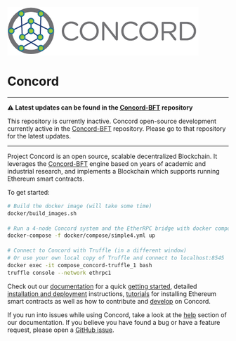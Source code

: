 ![Concord](logoConcord.png)

# Concord

---
**:warning: Latest updates can be found in the [Concord-BFT](https://github.com/vmware/concord-bft) repository**

This repository is currently inactive. Concord open-source development currently active in the [Concord-BFT](https://github.com/vmware/concord-bft) repository. Please go to that repository for the latest updates.

---

Project Concord is an open source, scalable decentralized Blockchain. It 
leverages the [Concord-BFT](https://github.com/vmware/concord-bft) engine
based on years of academic and industrial research, and implements 
a Blockchain which supports running Ethereum smart contracts.

To get started:
```bash
# Build the docker image (will take some time)
docker/build_images.sh

# Run a 4-node Concord system and the EtherRPC bridge with docker compose
docker-compose -f docker/compose/simple4.yml up

# Connect to Concord with Truffle (in a different window)
# Or use your own local copy of Truffle and connect to localhost:8545
docker exec -it compose_concord-truffle_1 bash
truffle console --network ethrpc1
```

Check out our [documentation](https://concord.readthedocs.io/en/latest/) for 
a quick [getting started](https://concord.readthedocs.io/en/latest/getting-started.html), detailed [installation and deployment](https://concord.readthedocs.io/en/latest/deployment/deployment.html) instructions,
[tutorials](https://concord.readthedocs.io/en/latest/tutorials/tutorials.html) for installing Ethereum smart contracts as well as how to contribute 
and [develop](https://concord.readthedocs.io/en/latest/developer/developer.html) on Concord.

If you run into issues while using Concord, take a look at the [help](https://concord.readthedocs.io/en/latest/help.html) 
section of our documentation. If you believe you have found a bug or have a feature
request, please open a [GitHub issue](https://github.com/vmware/concord/issues/new/choose).
